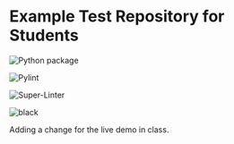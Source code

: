 # Example Test Repository for Students

![Python package](https://github.com/vcu-chfauerbach/test-repo1/workflows/Python%20package/badge.svg)

![Pylint](https://github.com/vcu-chfauerbach/test-repo1/workflows/Pylint/badge.svg)

![Super-Linter](https://github.com/vcu-chfauerbach/test-repo1/workflows/Super-Linter/badge.svg)

![black](c:\users\eddyi\appdata\local\pip\cache\wheels\4e\57\9a\e704bdd859ee892dc46fff03fd499422dc9e99fd9bd5c446d3) 

Adding a change for the live demo in class.

